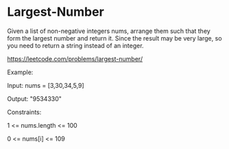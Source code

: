 # Largest-Number
Given a list of non-negative integers nums, arrange them such that they form the largest number and return it.  Since the result may be very large, so you need to return a string instead of an integer.

https://leetcode.com/problems/largest-number/

Example:

Input: nums = [3,30,34,5,9]

Output: "9534330"

Constraints:

1 <= nums.length <= 100

0 <= nums[i] <= 109
